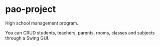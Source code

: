 # pao-project

High school management program.

You can CRUD students, teachers, parents, rooms, classes and subjects through a Swing GUI.

